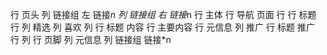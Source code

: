 行 页头 
    列 链接组 左
        链接*n
    列 链接组 右
        链接*n
行 主体
    行 导航 页面
    行 
        行 标题
        行
            列 精选
                列 喜欢
                列 
                    行 标题 内容
                    行 主要内容
                    行 元信息
            列 推广
                行 标题 推广
                行
                    列
行 页脚
    列 元信息
    列 链接组
        链接*n
    